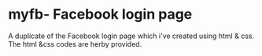 # myfb- Facebook login page
A duplicate of the Facebook login page which i've created using html & css. The html &css codes are herby provided.
